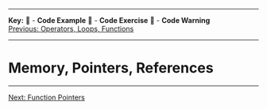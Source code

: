 
---
**Key:** 
:large_orange_diamond: - **Code Example** 
:large_blue_diamond: - **Code Exercise** 
:red_circle: - **Code Warning**  
[Previous: Operators, Loops, Functions](https://github.com/ackirby88/CS107/blob/master/lecture5/CPP-4-OpsLoopsFunctions.md)

---
# Memory, Pointers, References

---
[Next: Function Pointers](https://github.com/ackirby88/CS107/blob/master/lecture5/CPP-6-FunctionPointers.md)
